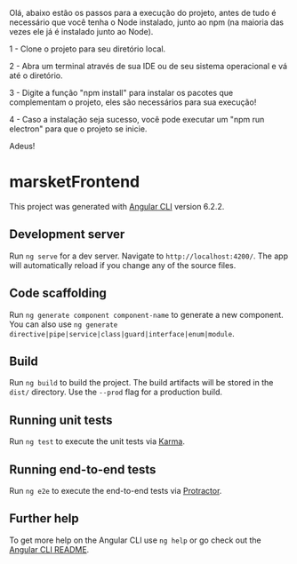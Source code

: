 Olá, abaixo estão os passos para a execução do projeto, antes de tudo é necessário que você tenha o Node instalado, junto ao npm (na maioria das vezes ele já é instalado junto ao Node). 

1 - Clone o projeto para seu diretório local.

2 - Abra um terminal através de sua IDE ou de seu sistema operacional e vá até o diretório.

3 - Digite a função "npm install" para instalar os pacotes que complementam o projeto, eles são necessários para sua execução!

4 - Caso a instalação seja sucesso, você pode executar um "npm run electron" para que o projeto se inicie.


Adeus! 


















# marsketFrontend

This project was generated with [Angular CLI](https://github.com/angular/angular-cli) version 6.2.2.

## Development server

Run `ng serve` for a dev server. Navigate to `http://localhost:4200/`. The app will automatically reload if you change any of the source files.

## Code scaffolding

Run `ng generate component component-name` to generate a new component. You can also use `ng generate directive|pipe|service|class|guard|interface|enum|module`.

## Build

Run `ng build` to build the project. The build artifacts will be stored in the `dist/` directory. Use the `--prod` flag for a production build.

## Running unit tests

Run `ng test` to execute the unit tests via [Karma](https://karma-runner.github.io).

## Running end-to-end tests

Run `ng e2e` to execute the end-to-end tests via [Protractor](http://www.protractortest.org/).

## Further help

To get more help on the Angular CLI use `ng help` or go check out the [Angular CLI README](https://github.com/angular/angular-cli/blob/master/README.md).
